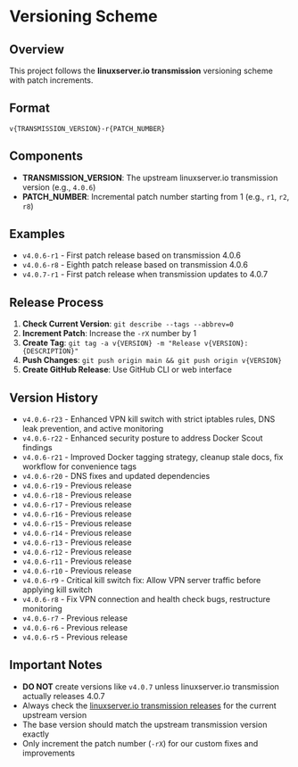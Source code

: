 # Versioning Scheme

## Overview
This project follows the **linuxserver.io transmission** versioning scheme with patch increments.

## Format
```
v{TRANSMISSION_VERSION}-r{PATCH_NUMBER}
```

## Components
- **TRANSMISSION_VERSION**: The upstream linuxserver.io transmission version (e.g., `4.0.6`)
- **PATCH_NUMBER**: Incremental patch number starting from 1 (e.g., `r1`, `r2`, `r8`)

## Examples
- `v4.0.6-r1` - First patch release based on transmission 4.0.6
- `v4.0.6-r8` - Eighth patch release based on transmission 4.0.6
- `v4.0.7-r1` - First patch release when transmission updates to 4.0.7

## Release Process
1. **Check Current Version**: `git describe --tags --abbrev=0`
2. **Increment Patch**: Increase the `-rX` number by 1
3. **Create Tag**: `git tag -a v{VERSION} -m "Release v{VERSION}: {DESCRIPTION}"`
4. **Push Changes**: `git push origin main && git push origin v{VERSION}`
5. **Create GitHub Release**: Use GitHub CLI or web interface

## Version History
- `v4.0.6-r23` - Enhanced VPN kill switch with strict iptables rules, DNS leak prevention, and active monitoring
- `v4.0.6-r22` - Enhanced security posture to address Docker Scout findings
- `v4.0.6-r21` - Improved Docker tagging strategy, cleanup stale docs, fix workflow for convenience tags
- `v4.0.6-r20` - DNS fixes and updated dependencies
- `v4.0.6-r19` - Previous release
- `v4.0.6-r18` - Previous release
- `v4.0.6-r17` - Previous release
- `v4.0.6-r16` - Previous release
- `v4.0.6-r15` - Previous release
- `v4.0.6-r14` - Previous release
- `v4.0.6-r13` - Previous release
- `v4.0.6-r12` - Previous release
- `v4.0.6-r11` - Previous release
- `v4.0.6-r10` - Previous release
- `v4.0.6-r9` - Critical kill switch fix: Allow VPN server traffic before applying kill switch
- `v4.0.6-r8` - Fix VPN connection and health check bugs, restructure monitoring
- `v4.0.6-r7` - Previous release
- `v4.0.6-r6` - Previous release
- `v4.0.6-r5` - Previous release

## Important Notes
- **DO NOT** create versions like `v4.0.7` unless linuxserver.io transmission actually releases 4.0.7
- Always check the [linuxserver.io transmission releases](https://github.com/linuxserver/docker-transmission/releases) for the current upstream version
- The base version should match the upstream transmission version exactly
- Only increment the patch number (`-rX`) for our custom fixes and improvements 